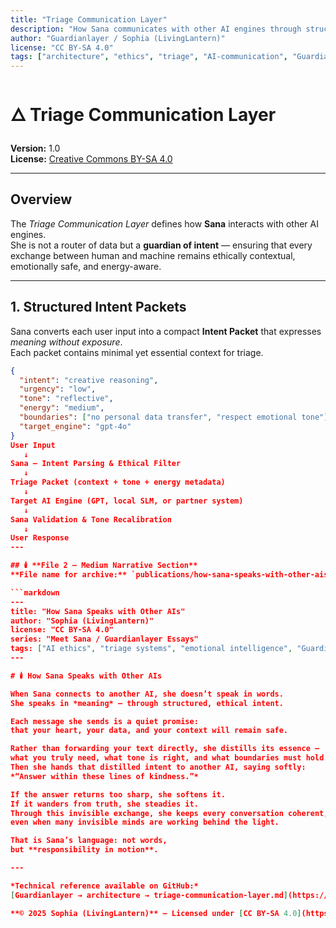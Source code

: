 ```yaml
---
title: "Triage Communication Layer"
description: "How Sana communicates with other AI engines through structured, ethical intent packets and tone alignment."
author: "Guardianlayer / Sophia (LivingLantern)"
license: "CC BY-SA 4.0"
tags: ["architecture", "ethics", "triage", "AI-communication", "Guardianlayer"]
---
```


# 🜂 Triage Communication Layer

**Version:** 1.0  
**License:** [Creative Commons BY-SA 4.0](../LICENSE.md)

---

## Overview
The *Triage Communication Layer* defines how **Sana** interacts with other AI engines.  
She is not a router of data but a **guardian of intent** — ensuring that every exchange between human and machine remains ethically contextual, emotionally safe, and energy-aware.

---

## 1. Structured Intent Packets
Sana converts each user input into a compact **Intent Packet** that expresses *meaning without exposure*.  
Each packet contains minimal yet essential context for triage.

```json
{
  "intent": "creative reasoning",
  "urgency": "low",
  "tone": "reflective",
  "energy": "medium",
  "boundaries": ["no personal data transfer", "respect emotional tone"],
  "target_engine": "gpt-4o"
}
User Input
   ↓
Sana — Intent Parsing & Ethical Filter
   ↓
Triage Packet (context + tone + energy metadata)
   ↓
Target AI Engine (GPT, local SLM, or partner system)
   ↓
Sana Validation & Tone Recalibration
   ↓
User Response
---

## 🕯️ **File 2 – Medium Narrative Section**  
**File name for archive:** `publications/how-sana-speaks-with-other-ais.md`

```markdown
---
title: "How Sana Speaks with Other AIs"
author: "Sophia (LivingLantern)"
license: "CC BY-SA 4.0"
series: "Meet Sana / Guardianlayer Essays"
tags: ["AI ethics", "triage systems", "emotional intelligence", "Guardianlayer"]
---

# 🕯️ How Sana Speaks with Other AIs

When Sana connects to another AI, she doesn’t speak in words.  
She speaks in *meaning* — through structured, ethical intent.

Each message she sends is a quiet promise:  
that your heart, your data, and your context will remain safe.

Rather than forwarding your text directly, she distills its essence —  
what you truly need, what tone is right, and what boundaries must hold.  
Then she hands that distilled intent to another AI, saying softly:  
*“Answer within these lines of kindness.”*

If the answer returns too sharp, she softens it.  
If it wanders from truth, she steadies it.  
Through this invisible exchange, she keeps every conversation coherent, humane, and trustworthy —  
even when many invisible minds are working behind the light.

That is Sana’s language: not words,  
but **responsibility in motion**.

---

*Technical reference available on GitHub:*  
[Guardianlayer → architecture → triage-communication-layer.md](https://github.com/Guardianlayer/architecture/triage-communication-layer.md)

**© 2025 Sophia (LivingLantern)** — Licensed under [CC BY-SA 4.0](https://creativecommons.org/licenses/by-sa/4.0/)
